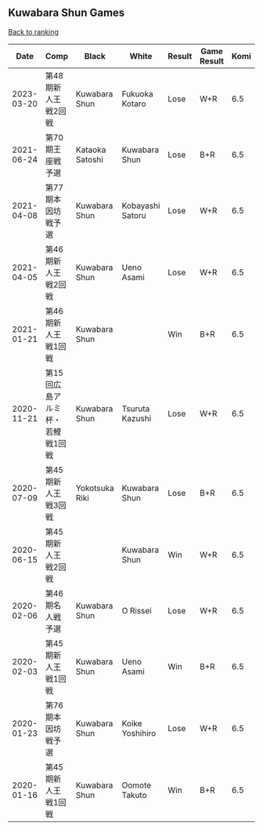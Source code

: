 ## Kuwabara Shun Games

[Back to ranking](../../index.md)




| **Date** | **Comp** | **Black** | **White** | **Result** | **Game Result** | **Komi** | **Rating** | **Diff** | 
| --- | --- | --- | --- | --- | --- | --- | --- | --- |
| 2023-03-20 | 第48期新人王戦2回戦 | Kuwabara Shun | Fukuoka Kotaro | Lose | W+R | 6.5 | 2246 | 0 | 
| 2021-06-24 | 第70期王座戦予選 | Kataoka Satoshi | Kuwabara Shun | Lose | B+R | 6.5 | 2246 | -294 | 
| 2021-04-08 | 第77期本因坊戦予選 | Kuwabara Shun | Kobayashi Satoru | Lose | W+R | 6.5 | 2540 | -32 | 
| 2021-04-05 | 第46期新人王戦2回戦 | Kuwabara Shun | Ueno Asami | Lose | W+R | 6.5 | 2572 | -26 | 
| 2021-01-21 | 第46期新人王戦1回戦 | Kuwabara Shun |  | Win | B+R | 6.5 | 2598 | -12 | 
| 2020-11-21 | 第15回広島アルミ杯・若鯉戦1回戦 | Kuwabara Shun | Tsuruta Kazushi | Lose | W+R | 6.5 | 2610 | -97 | 
| 2020-07-09 | 第45期新人王戦3回戦 | Yokotsuka Riki | Kuwabara Shun | Lose | B+R | 6.5 | 2707 | -19 | 
| 2020-06-15 | 第45期新人王戦2回戦 |  | Kuwabara Shun | Win | W+R | 6.5 | 2726 | -6 | 
| 2020-02-06 | 第46期名人戦予選 | Kuwabara Shun | O Rissei | Lose | W+R | 6.5 | 2732 | -26 | 
| 2020-02-03 | 第45期新人王戦1回戦 | Kuwabara Shun | Ueno Asami | Win | B+R | 6.5 | 2758 | 295 | 
| 2020-01-23 | 第76期本因坊戦予選 | Kuwabara Shun | Koike Yoshihiro | Lose | W+R | 6.5 | 2463 | -42 | 
| 2020-01-16 | 第45期新人王戦1回戦 | Kuwabara Shun | Oomote Takuto | Win | B+R | 6.5 | 2505 | missing |




